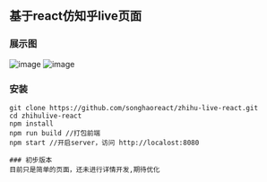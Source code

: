 ## 基于react仿知乎live页面
### 展示图
![image](https://github.com/songhaoreact/zhihu-live-react/blob/master/screenshots/react%20spa1.png?raw=true)
![image](https://github.com/songhaoreact/zhihu-live-react/blob/master/screenshots/react%20spa2.png?raw=true)
### 安装

```
git clone https://github.com/songhaoreact/zhihu-live-react.git
cd zhihulive-react
npm install
npm run build //打包前端
npm start //开启server，访问 http://localost:8080

### 初步版本
目前只是简单的页面，还未进行详情开发,期待优化
